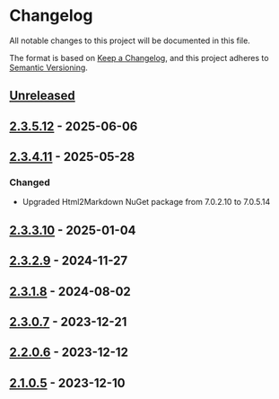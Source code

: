 # Changelog

All notable changes to this project will be documented in this file.

The format is based on [Keep a Changelog](https://keepachangelog.com/en/1.0.0/),
and this project adheres to [Semantic Versioning](https://semver.org/spec/v2.0.0.html).

## [Unreleased]

## [2.3.5.12] - 2025-06-06

## [2.3.4.11] - 2025-05-28

### Changed

- Upgraded Html2Markdown NuGet package from 7.0.2.10 to 7.0.5.14

## [2.3.3.10] - 2025-01-04

## [2.3.2.9] - 2024-11-27

## [2.3.1.8] - 2024-08-02

## [2.3.0.7] - 2023-12-21

## [2.2.0.6] - 2023-12-12

## [2.1.0.5] - 2023-12-10

[unreleased]: https://github.com/baynezy/Html2Markdown.bayn.es/compare/2.3.5.12...HEAD
[2.3.5.12]: https://github.com/baynezy/Html2Markdown.bayn.es/compare/2.3.4.11...2.3.5.12
[2.3.4.11]: https://github.com/baynezy/Html2Markdown.bayn.es/compare/2.3.3.10...2.3.4.11
[2.3.3.10]: https://github.com/baynezy/Html2Markdown.bayn.es/compare/2.3.2.9...2.3.3.10
[2.3.2.9]: https://github.com/baynezy/Html2Markdown.bayn.es/compare/2.3.1.8...2.3.2.9
[2.3.1.8]: https://github.com/baynezy/Html2Markdown.bayn.es/compare/2.3.0.7...2.3.1.8
[2.3.0.7]: https://github.com/baynezy/Html2Markdown.bayn.es/compare/2.2.0.6...2.3.0.7
[2.2.0.6]: https://github.com/baynezy/Html2Markdown.bayn.es/compare/2.1.0.5...2.2.0.6
[2.1.0.5]: https://github.com/baynezy/Html2Markdown.bayn.es/compare/0a87a2a60c57b43d99d451b6850e9bda6b51f25f...2.1.0.5
